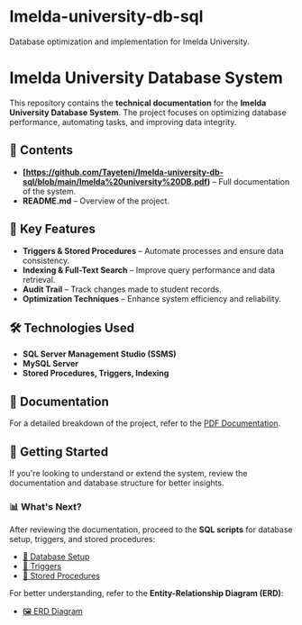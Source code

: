 # Imelda-university-db-sql
Database optimization and implementation for Imelda University.
# Imelda University Database System  

This repository contains the **technical documentation** for the **Imelda University Database System**. The project focuses on optimizing database performance, automating tasks, and improving data integrity.  

## 📂 Contents  
- **[https://github.com/Tayeteni/Imelda-university-db-sql/blob/main/Imelda%20university%20DB.pdf)** – Full documentation of the system.  
- **README.md** – Overview of the project.  

## 📌 Key Features  
- **Triggers & Stored Procedures** – Automate processes and ensure data consistency.  
- **Indexing & Full-Text Search** – Improve query performance and data retrieval.  
- **Audit Trail** – Track changes made to student records.  
- **Optimization Techniques** – Enhance system efficiency and reliability.  

## 🛠 Technologies Used  
- **SQL Server Management Studio (SSMS)**  
- **MySQL Server**  
- **Stored Procedures, Triggers, Indexing**  

## 📖 Documentation  
For a detailed breakdown of the project, refer to the [PDF Documentation](./Imelda_University_DB.pdf).  

## 🚀 Getting Started  
If you're looking to understand or extend the system, review the documentation and database structure for better insights.  
### 📊 What's Next?  
After reviewing the documentation, proceed to the **SQL scripts** for database setup, triggers, and stored procedures:  

- [📜 Database Setup](./database_setup.sql)  
- [📜 Triggers](./triggers.sql)  
- [📜 Stored Procedures](./stored_procedures.sql)  

For better understanding, refer to the **Entity-Relationship Diagram (ERD)**:  
- [🖼️ ERD Diagram](./ImeldaUniversity_ERD.png)  
  
